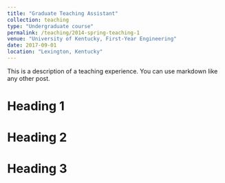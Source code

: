 ```yaml
---
title: "Graduate Teaching Assistant"
collection: teaching
type: "Undergraduate course"
permalink: /teaching/2014-spring-teaching-1
venue: "University of Kentucky, First-Year Engineering"
date: 2017-09-01
location: "Lexington, Kentucky"
---
```


This is a description of a teaching experience. You can use markdown like any other post.

Heading 1
======

Heading 2
======

Heading 3
======
